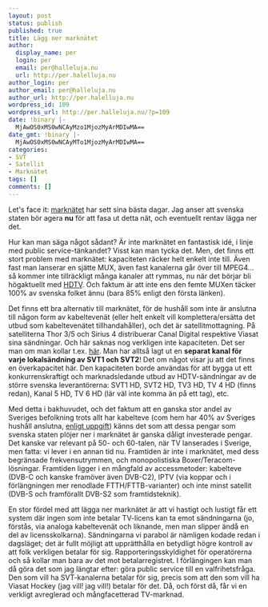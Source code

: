 ```yaml
---
layout: post
status: publish
published: true
title: Lägg ner marknätet
author:
  display_name: per
  login: per
  email: per@halleluja.nu
  url: http://per.halelluja.nu
author_login: per
author_email: per@halleluja.nu
author_url: http://per.halelluja.nu
wordpress_id: 109
wordpress_url: http://per.halleluja.nu/?p=109
date: !binary |-
  MjAwOS0xMS0wNCAyMzo1MjozMyArMDIwMA==
date_gmt: !binary |-
  MjAwOS0xMS0wNCAyMTo1MjozMyArMDIwMA==
categories:
- SVT
- Satellit
- Marknätet
tags: []
comments: []
---
```

<p>Let's face it: <a href="http://sv.wikipedia.org/wiki/Marks%C3%A4nd_digital-TV_i_Sverige">marknätet</a> har sett sina bästa dagar. Jag anser att svenska staten bör agera <strong>nu</strong> för att fasa ut detta nät, och eventuellt rentav lägga ner det.</p>
<p>Hur kan man säga något sådant? Är inte marknätet en fantastisk idé, i linje med public service-tänkandet? Visst kan man tycka det. Men, det finns ett stort problem med marknätet: kapaciteten räcker helt enkelt inte till. Även fast man lanserar en sjätte MUX, även fast kanalerna går över till MPEG4... så kommer inte tillräckligt många kanaler att rymmas, nu när det börjar bli högaktuellt med <a href="http://sv.wikipedia.org/wiki/HDTV">HDTV</a>. Och faktum är att inte ens den femte MUXen täcker 100% av svenska folket ännu (bara 85% enligt den första länken).</p>

<p>Det finns ett bra alternativ till marknätet, för de hushåll som inte är anslutna till någon form av kabeltevenät (eller helt enkelt vill komplettera/ersätta det utbud som kabeltevenätet tillhandahåller), och det är satellitmottagning. På satelliterna Thor 3/5 och Sirius 4 distribuerar Canal Digital respektive Viasat sina sändningar. Och här saknas nog verkligen inte kapaciteten. Det ser man om man kollar t.ex. <a href="http://se.kingofsat.net/sat-thor5.php">här</a>. Man har alltså lagt ut en <strong>separat kanal för varje lokalsändning av SVT1 och SVT2</strong>! Det om något visar ju att det finns en överkapacitet här. Den kapaciteten borde användas för att bygga ut ett konkurrenskraftigt och marknadsledande utbud av HDTV-sändningar av de större svenska leverantörerna: SVT1 HD, SVT2 HD, TV3 HD, TV 4 HD (finns redan), Kanal 5 HD, TV 6 HD (lär väl inte komma än på ett tag), etc.</p>
<p>Med detta i bakhuvudet, och det faktum att en ganska stor andel av Sveriges befolkning trots allt har kabelteve (com hem har 40% av Sveriges hushåll anslutna, <a href="http://www.orcan.se/index.php/erfarenheter/16-teknik/46-com-hemsoa-a-integration">enligt uppgift</a>) känns det som att dessa pengar som svenska staten plöjer ner i marknätet är ganska dåligt investerade pengar. Det kanske var relevant på 50- och 60-talen, när TV lanserades i Sverige, men fatta: vi lever i en annan tid nu. Framtiden är inte i marknätet, med dess begränsade frekvensutrymmen, och monopolistiska Boxer/Teracom-lösningar. Framtiden ligger i en mångfald av accessmetoder: kabelteve (DVB-C och kanske framöver även DVB-C2), IPTV (via koppar och i förlängningen mer renodlade FTTH/FTTB-varianter) och inte minst satellit (DVB-S och framförallt DVB-S2 som framtidsteknik).</p>
<p>En stor fördel med att lägga ner marknätet är att vi hastigt och lustigt får ett system där ingen som inte betalar TV-licens kan ta emot sändningarna (jo, förstås, via analoga kabeltevenät och liknande, men man slipper ändå en del av licensskolkarna). Sändningarna vi parabol är nämligen kodade redan i dagsläget; det är fullt möjligt att upprätthålla en betydligt högre kontroll av att folk verkligen betalar för sig. Rapporteringsskyldighet för operatörerna och så kollar man bara av det mot betalarregistret. I förlängingen kan man då göra det som jag längtar efter: göra public service till en valfrihetsfråga. Den som vill ha SVT-kanalerna betalar för sig, precis som att den som vill ha Viasat Hockey (jag vill! jag vill!) betalar för det. Då, och först då, får vi en verkligt avreglerad och mångfacetterad TV-marknad.</p>
